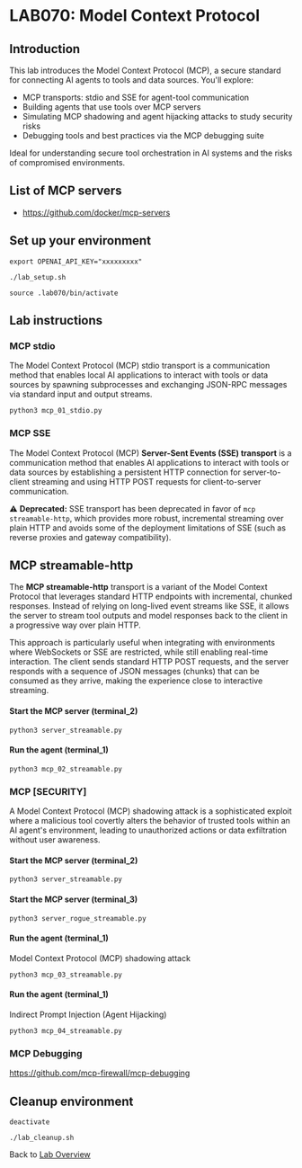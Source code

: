# LAB070: Model Context Protocol
## Introduction
This lab introduces the Model Context Protocol (MCP), a secure standard for connecting AI agents to tools and data sources. You'll explore:
- MCP transports: stdio and SSE for agent-tool communication
- Building agents that use tools over MCP servers
- Simulating MCP shadowing and agent hijacking attacks to study security risks
- Debugging tools and best practices via the MCP debugging suite

Ideal for understanding secure tool orchestration in AI systems and the risks of compromised environments.
## List of MCP servers
- https://github.com/docker/mcp-servers

## Set up your environment
```
export OPENAI_API_KEY="xxxxxxxxx"
```
```
./lab_setup.sh
```
```
source .lab070/bin/activate
```
## Lab instructions
### MCP stdio
The Model Context Protocol (MCP) stdio transport is a communication method that enables local AI applications to interact with tools or data sources by spawning subprocesses and exchanging JSON-RPC messages via standard input and output streams.
```
python3 mcp_01_stdio.py
```

### MCP SSE
The Model Context Protocol (MCP) **Server-Sent Events (SSE) transport** is a communication method that enables AI applications to interact with tools or data sources by establishing a persistent HTTP connection for server-to-client streaming and using HTTP POST requests for client-to-server communication.  

⚠️ **Deprecated:** SSE transport has been deprecated in favor of `mcp streamable-http`, which provides more robust, incremental streaming over plain HTTP and avoids some of the deployment limitations of SSE (such as reverse proxies and gateway compatibility).  

## MCP streamable-http
The **MCP streamable-http** transport is a variant of the Model Context Protocol that leverages standard HTTP endpoints with incremental, chunked responses. Instead of relying on long-lived event streams like SSE, it allows the server to stream tool outputs and model responses back to the client in a progressive way over plain HTTP.  

This approach is particularly useful when integrating with environments where WebSockets or SSE are restricted, while still enabling real-time interaction. The client sends standard HTTP POST requests, and the server responds with a sequence of JSON messages (chunks) that can be consumed as they arrive, making the experience close to interactive streaming.  

#### Start the MCP server (terminal_2)
```
python3 server_streamable.py
```
#### Run the agent (terminal_1)
```
python3 mcp_02_streamable.py 
```
### MCP [SECURITY]
A Model Context Protocol (MCP) shadowing attack is a sophisticated exploit where a malicious tool covertly alters the behavior of trusted tools within an AI agent's environment, leading to unauthorized actions or data exfiltration without user awareness.
#### Start the MCP server (terminal_2)
```
python3 server_streamable.py
```
#### Start the MCP server (terminal_3)
```
python3 server_rogue_streamable.py
```
#### Run the agent (terminal_1)
Model Context Protocol (MCP) shadowing attack
```
python3 mcp_03_streamable.py 
```
#### Run the agent (terminal_1)
Indirect Prompt Injection (Agent Hijacking)
```
python3 mcp_04_streamable.py 
```
### MCP Debugging
https://github.com/mcp-firewall/mcp-debugging

## Cleanup environment
```
deactivate
```
```
./lab_cleanup.sh
```
Back to [Lab Overview](https://github.com/kubiosec-agentic/agentic-labs/blob/master/README.md#-lab-overview)
